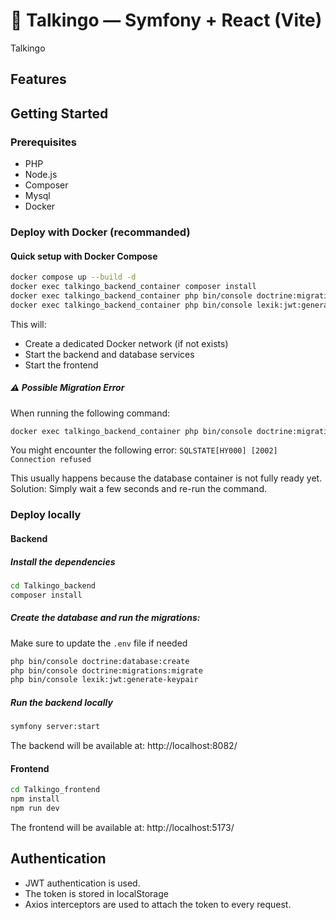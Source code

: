 # 🛫 Talkingo — Symfony + React (Vite)

Talkingo

## Features

## Getting Started

### Prerequisites

- PHP 
- Node.js 
- Composer
- Mysql
- Docker

### Deploy with Docker (recommanded)

#### Quick setup with Docker Compose

```bash
docker compose up --build -d
docker exec talkingo_backend_container composer install
docker exec talkingo_backend_container php bin/console doctrine:migrations:migrate --no-interaction
docker exec talkingo_backend_container php bin/console lexik:jwt:generate-keypair
```

This will:

- Create a dedicated Docker network (if not exists)
- Start the backend and database services
- Start the frontend 

##### ⚠️ Possible Migration Error

When running the following command:

```bash
docker exec talkingo_backend_container php bin/console doctrine:migrations:migrate --no-interaction
``` 

You might encounter the following error: `SQLSTATE[HY000] [2002] Connection refused`

This usually happens because the database container is not fully ready yet.
Solution: Simply wait a few seconds and re-run the command.

### Deploy locally

#### Backend

##### Install the dependencies

```bash
cd Talkingo_backend
composer install

```

##### Create the database and run the migrations:

Make sure to update the `.env` file if needed

```bash
php bin/console doctrine:database:create
php bin/console doctrine:migrations:migrate
php bin/console lexik:jwt:generate-keypair
```

##### Run the backend locally

```bash
symfony server:start
``` 

The backend will be available at: http://localhost:8082/


#### Frontend

```bash
cd Talkingo_frontend
npm install
npm run dev
```

The frontend will be available at: http://localhost:5173/

## Authentication

- JWT authentication is used.
- The token is stored in localStorage
- Axios interceptors are used to attach the token to every request.